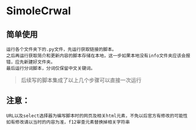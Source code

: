 # SimoleCrwal

## 简单使用

    运行各个文件夹下的.py文件，先运行获取链接的脚本。
    之后再运行获取简介和更新内容的脚本存储在本地，这一步如果本地没有info文件夹应该会报错，应先新建好文件夹。
    最后运行分词脚本，分词仅保留中文关键词。

> 后续写的脚本集成了以上几个步骤可以直接一次运行

## 注意：
    URL以及select选择器为编写脚本时的网页及相关html元素，不免以后官方有修改的可能性
    如有修改请以当时的内容为准，f12审查元素替换掉相关字符串
